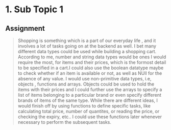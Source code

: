 # 1. Sub Topic 1
## Assignment

> Shopping is something which is a part of our everyday life , and it involves a lot of tasks going on at the backend as well. I bet many different data types could be used while building a shopping cart. According to me, number and string data types would be ones I would require the most, for items and their prices, which is the formost detail to be specified in a cart.I could also use the boolean datatype maybe to check whether if an item is available or not, as well as NUll for the absence of any value. I would use non-primitive data types, i.e, objects , functions and arrays. Objects could be used to hold the items with their prices and I could further use the arrays to specify a list of items belonging to a particular brand or even specify different brands of items of the same type. While there are different ideas, I would finish off by using functions to define specific tasks, like calculating total price, number of quantites, or reading the price, or checking the expiry, etc.. I could use these functions later whenever necessary to perform the subsequent tasks.
 

